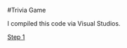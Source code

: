 #Trivia Game

I compiled this code via Visual Studios. 

[Step 1](https://github.com/aquaman48/Projects/blob/main/C%20Projects/Screenshots/Intro.JPG)
